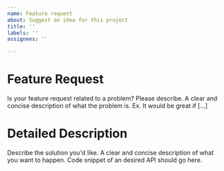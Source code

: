 ```yaml
---
name: Feature request
about: Suggest an idea for this project
title: ''
labels: ''
assignees: ''

---
```


# Feature Request
Is your feature request related to a problem? Please describe. A clear and concise description of what the problem is. Ex. It would be great if [...]

# Detailed Description
Describe the solution you'd like. A clear and concise description of what you want to happen. Code snippet of an desired API should go here.
